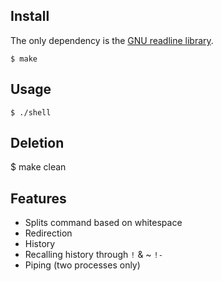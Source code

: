 ## Install

The only dependency is the [GNU readline library](https://cnswww.cns.cwru.edu/php/chet/readline/rltop.html).

```
$ make
```

## Usage

```
$ ./shell
```
## Deletion
$ make clean

## Features

- Splits command based on whitespace
- Redirection
- History
- Recalling history through `!` & ~ `!-`
- Piping (two processes only)

